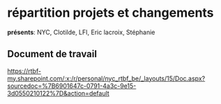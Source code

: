 # répartition projets et changements

**présents**: NYC, Clotilde, LFI, Eric lacroix, Stéphanie

## Document de travail

https://rtbf-my.sharepoint.com/:x:/r/personal/nyc_rtbf_be/_layouts/15/Doc.aspx?sourcedoc=%7B6901647c-0791-4a3c-9e15-3d0550210122%7D&action=default

